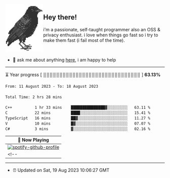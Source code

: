 <img align="left" src="assets/birb.png">

## Hey there!

i'm a passionate, self-taught programmer also an OSS & privacy enthusiast. i love when things go fast so i try to make them fast (i fail most of the time). 

</br>

- 💬 ask me about anything [here](https://github.com/aunsigned/aunsigned/issues), i am happy to help

---

⏳ Year progress [ ⣿⣿⣿⣿⣿⣿⣿⣿⣿⣿⣿⣿⣿⣿⣿⣿⣿⣿⣿⣿⣿⣿⣿⣿⣿⣿⣿⣿⣿⣿ ] **63.13%**

<!--START_SECTION:waka-->

```txt
From: 11 August 2023 - To: 18 August 2023

Total Time: 2 hrs 28 mins

C++          1 hr 33 mins    ███████████████▓░░░░░░░░░   63.11 %
C            22 mins         ████░░░░░░░░░░░░░░░░░░░░░   15.41 %
TypeScript   16 mins         ██▓░░░░░░░░░░░░░░░░░░░░░░   11.27 %
V            10 mins         █▓░░░░░░░░░░░░░░░░░░░░░░░   07.07 %
C#           3 mins          ▓░░░░░░░░░░░░░░░░░░░░░░░░   02.16 %
```

<!--END_SECTION:waka-->

| 🎵 Now Playing                                                                                                                 |
| ------------------------------------------------------------------------------------------------------------------------------ |
| [![spotify-github-profile](https://spotify-github-profile.vercel.app/api/view?uid=px8z5sqldmqsdd0khq0q8ecd7&cover_image=true&theme=natemoo-re&show_offline=false&background_color=121212&bar_color=53b14f&bar_color_cover=false)](https://spotify-github-profile.vercel.app/api/view?uid=px8z5sqldmqsdd0khq0q8ecd7&redirect=true) |
<!-- | <a href="https://status.nmoo.dev/now-playing?open"><img src="https://status.nmoo.dev/now-playing" width="540" height="64"></a> | -->

---

- ⏰ Updated on Sat, 19 Aug 2023 10:06:27 GMT
